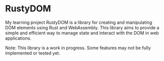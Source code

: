 # RustyDOM

My learning project RustyDOM is a library for creating and manipulating DOM elements using Rust and WebAssembly. This library aims to provide a simple and efficient way to manage state and interact with the DOM in web applications.

Note: This library is a work in progress. Some features may not be fully implemented or tested yet.
